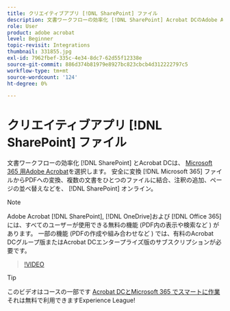 ```yaml
---
title: クリエイティブアプリ [!DNL SharePoint] ファイル
description: 文書ワークフローの効率化 [!DNL SharePoint] Acrobat DCのAdobe Acrobat [!DNL Microsoft 365]
role: User
product: adobe acrobat
level: Beginner
topic-revisit: Integrations
thumbnail: 331855.jpg
exl-id: 7962fbef-335c-4e34-8dc7-62d55f12338e
source-git-commit: 886d374b81979e8927bc823cbcb4d312222797c5
workflow-type: tm+mt
source-wordcount: '124'
ht-degree: 0%

---
```


# クリエイティブアプリ [!DNL SharePoint] ファイル

文書ワークフローの効率化 [!DNL SharePoint] とAcrobat DCは、 [Microsoft 365 用Adobe Acrobat](https://appsource.microsoft.com/en-us/product/web-apps/adobeinc.adobe-document-cloud-pdf?tab=Overview)を選択します。 安全に変換 [!DNL Microsoft 365] ファイルからPDFへの変換、複数の文書をひとつのファイルに結合、注釈の追加、ページの並べ替えなどを、 [!DNL SharePoint] オンライン。

>[!NOTE]
>
>Adobe Acrobat [!DNL SharePoint], [!DNL OneDrive]および [!DNL Office 365] には、すべてのユーザーが使用できる無料の機能 (PDF内の表示や検索など ) があります。 一部の機能 (PDFの作成や組み合わせなど ) では、有料のAcrobat DCグループ版またはAcrobat DCエンタープライズ版のサブスクリプションが必要です。

>[!VIDEO](https://video.tv.adobe.com/v/331855?hidetitle=true)

>[!TIP]
>
>このビデオはコースの一部です [Acrobat DCとMicrosoft 365 でスマートに作業](https://experienceleague.adobe.com/?recommended=Acrobat-U-1-2021.microsoft365) それは無料で利用できますExperience League!
